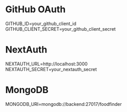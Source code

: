 # GitHub OAuth
GITHUB_ID=your_github_client_id
GITHUB_CLIENT_SECRET=your_github_client_secret

# NextAuth
NEXTAUTH_URL=http://localhost:3000
NEXTAUTH_SECRET=your_nextauth_secret

# MongoDB
MONGODB_URI=mongodb://backend:27017/foodfinder
